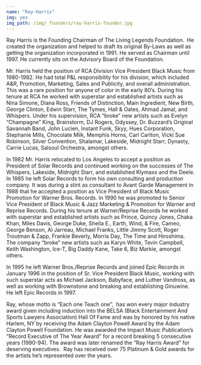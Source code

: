 ```yaml
---
name: "Ray-Harris"
img: yes
img_path: /img/_founders/ray-harris-founder.jpg
---
```


Ray Harris is the Founding Chairman of The Living Legends Foundation.  He
created the organization and helped to draft its original By-Laws as well as
getting the organization incorporated in 1991. He served as Chairman until 1997.
He currently sits on the Advisory Board of the Foundation.

Mr. Harris held the position of RCA Division Vice President Black Music from
1980-1982. He had total P&amp;L responsibility for his division, which included A&amp;R,
Promotion, Marketing, Sales and Publicity, and overall administration. This was a
rare position for anyone of color in the early 80’s. During his tenure at RCA he
worked with superstar and established artists such as Nina Simone, Diana Ross,
Friends of Distinction, Main Ingredient, New Birth, George Clinton, Edwin Starr,
The Tymes, Hall &amp; Oates, Ahmad Jamal, and Whispers. Under his supervision,
RCA “broke” new artists such as Evelyn “Champagne” King, Brainstorm, DJ
Rogers, Odyssey, Dr. Buzzard’s Original Savannah Band, John Lucien, Instant
Funk, Skyy, Hues Corporation, Stephanie Mills, Chocolate Milk, Memphis Horns,
Carl Carlton, Vicki Sue Robinson, Silver Convention, Shalamar, Lakeside,
Midnight Starr, Dynasty, Carrie Lucas, Salsoul Orchestra, amongst others.

In 1982 Mr. Harris relocated to Los Angeles to accept a position as President of
Solar Records and continued working on the successes of The Whispers,
Lakeside, Midnight Starr, and established Klymaxx and the Deele. In 1985 he
left Solar Records to form his own consulting and production company. It was
during a stint as consultant to Avant Garde Management in 1988 that he
accepted a position as Vice President of Black Music Promotion for Warner Bros.
Records. In 1990 he was promoted to Senior Vice President of Black Music &amp;
Jazz Marketing &amp; Promotion for Warner and Reprise Records. During his tenure
at Warner/Reprise Records he worked with superstar and established artists
such as Prince, Quincy Jones, Chaka Khan, Miles Davis, George Duke, Sheila
E., Earth, Wind, &amp; Fire, Cameo, George Benson, Al Jarreau, Michael Franks,
Little Jimmy Scott, Roger Troutman &amp; Zapp, Frankie Beverly, Morris Day, The
Time and Hiroshima. The company “broke” new artists such as Karyn White,
Tevin Campbell, Keith Washington, Ice-T, Big Daddy Kane, Take 6, Biz Markie,
amongst others.

In 1995 he left Warner Bros./Reprise Records and joined Epic Records in
January 1996 in the position of Sr. Vice President Black Music, working with such
superstar acts as Michael Jackson, Babyface, and Luther Vandross, as well as
working with Brownstone and breaking and establishing Ginuwine. He left Epic
Records in 1997.

Ray, whose motto is “Each one Teach one”,  has won every major industry
award given including induction into the BELSA (Black Entertainment And Sports
Lawyers Association) Hall Of Fame and was by honored by his native Harlem,
NY by receiving the Adam Clayton Powell Award by the Adam Clayton Powell
Foundation. He was awarded the Impact Music Publication’s “Record Executive
of The Year Award” for a record breaking 5 consecutive years (1990-94). The
award was later renamed the “Ray Harris Award” for deserving executives.  Ray
has received over 75 Platinum &amp; Gold awards for the artists he’s represented
over the years.
